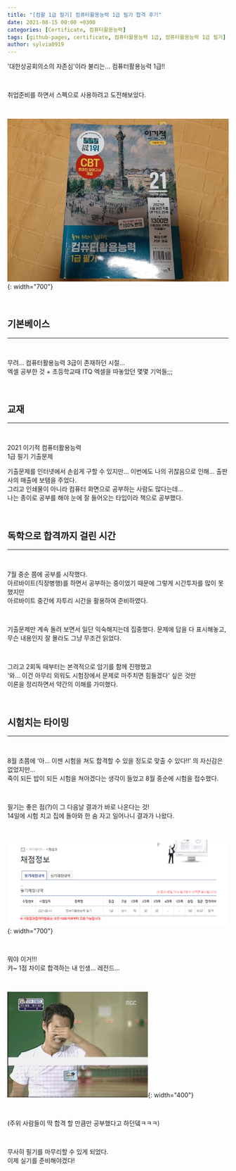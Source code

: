 ```yaml
---
title: "[컴활 1급 필기] 컴퓨터활용능력 1급 필기 합격 후기"
date: 2021-08-15 00:00 +0300
categories: [Certificate, 컴퓨터활용능력]
tags: [github-pages, certificate, 컴퓨터활용능력 1급, 컴퓨터활용능력 1급 필기]
author: sylvia0919
---
```


'대한상공회의소의 자존심'이라 불리는... 컴퓨터활용능력 1급!!

&nbsp;&nbsp;

취업준비를 하면서 스펙으로 사용하려고 도전해보았다.

&nbsp;&nbsp;

![Desktop View](assets/img/posts/2021-08-15-컴활-1급-필기-합격-후기/1.jpg){: width="700"}

&nbsp;&nbsp;


## 기본베이스
---
&nbsp;&nbsp;


무려... 컴퓨터활용능력 3급이 존재하던 시절...   
엑셀 공부한 것 + 초등학교때 ITQ 엑셀을 따놓았던 몇몇 기억들;;;

&nbsp;&nbsp;

## 교재
---
&nbsp;&nbsp;

2021 이기적 컴퓨터활용능력   
1급 필기 기출문제
&nbsp;&nbsp;

기출문제를 인터넷에서 손쉽게 구할 수 있지만... 이번에도 나의 귀찮음으로 인해... 출판사의 매출에 보탬을 주었다.   
그리고 인쇄물이 아니라 컴퓨터 화면으로 공부하는 사람도 많다는데...   
나는 종이로 공부를 해야 눈에 잘 들어오는 타입이라 책으로 공부했다.

&nbsp;&nbsp;

## 독학으로 합격까지 걸린 시간
---
&nbsp;&nbsp;

7월 중순 쯤에 공부를 시작했다.   
아르바이트(직장병행)를 하면서 공부하는 중이었기 때문에 그렇게 시간투자를 많이 못했지만   
아르바이트 중간에 자투리 시간을 활용하여 준비하였다.

&nbsp;&nbsp;

기출문제만 계속 돌려 보면서 일단 익숙해지는데 집중했다. 문제에 답을 다 표시해놓고, 무슨 내용인지 잘 몰라도 그냥 무조건 읽었다.

&nbsp;&nbsp;

그리고 2회독 때부터는 본격적으로 암기를 함께 진행했고   
'와... 이건 아무리 외워도 시험장에서 문제로 마주치면 힘들겠다' 싶은 것만   
이론을 정리하면서 약간의 이해를 가미했다.

&nbsp;&nbsp;


## 시험치는 타이밍
---
&nbsp;&nbsp;

8월 초쯤에 ‘아... 이젠 시험을 쳐도 합격할 수 있을 정도로 맞출 수 있다!!’ 의 자신감은 없었지만...   
죽이 되든 밥이 되든 시험을 쳐야겠다는 생각이 들었고 8월 중순에 시험을 접수했다.

&nbsp;&nbsp;

필기는 좋은 점(?)이 그 다음날 결과가 바로 나온다는 것!   
14일에 시험 치고 집에 돌아와 한 숨 자고 일어나니 결과가 나왔다.

&nbsp;&nbsp;

![Desktop View](assets/img/posts/2021-08-15-컴활-1급-필기-합격-후기/2.png){: width="700"}

&nbsp;&nbsp;

뭐야 이거!!!  
캬~ 1점 차이로 합격하는 내 인생... 레전드...   

&nbsp;&nbsp;

![Desktop View](assets/img/posts/2021-08-15-컴활-1급-필기-합격-후기/3.gif){: width="400"}

&nbsp;&nbsp;

(주위 사람들이 딱 합격 할 만큼만 공부했다고 하던뎈ㅋㅋㅋ)

&nbsp;&nbsp;

무사히 필기를 마무리할 수 있게 되었다.   
이제 실기를 준비해야겠다!
